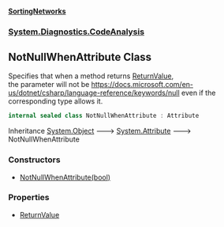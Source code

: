 #### [SortingNetworks](./index.md 'index')
### [System.Diagnostics.CodeAnalysis](./System-Diagnostics-CodeAnalysis.md 'System.Diagnostics.CodeAnalysis')
## NotNullWhenAttribute Class
Specifies that when a method returns [ReturnValue](./System-Diagnostics-CodeAnalysis-NotNullWhenAttribute-ReturnValue.md 'System.Diagnostics.CodeAnalysis.NotNullWhenAttribute.ReturnValue'),  
the parameter will not be https://docs.microsoft.com/en-us/dotnet/csharp/language-reference/keywords/null even if the corresponding type allows it.  
```csharp
internal sealed class NotNullWhenAttribute : Attribute
```
Inheritance [System.Object](https://docs.microsoft.com/en-us/dotnet/api/System.Object 'System.Object') &#129106; [System.Attribute](https://docs.microsoft.com/en-us/dotnet/api/System.Attribute 'System.Attribute') &#129106; NotNullWhenAttribute  
### Constructors
- [NotNullWhenAttribute(bool)](./System-Diagnostics-CodeAnalysis-NotNullWhenAttribute-NotNullWhenAttribute(bool).md 'System.Diagnostics.CodeAnalysis.NotNullWhenAttribute.NotNullWhenAttribute(bool)')
### Properties
- [ReturnValue](./System-Diagnostics-CodeAnalysis-NotNullWhenAttribute-ReturnValue.md 'System.Diagnostics.CodeAnalysis.NotNullWhenAttribute.ReturnValue')
